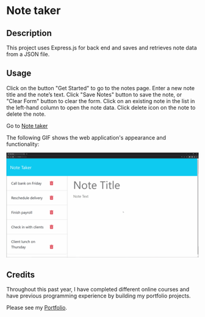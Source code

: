 # Note taker

## Description

This project uses Express.js for back end and saves and retrieves note data from a JSON file. 

## Usage

Click on the button "Get Started" to go to the notes page. Enter a new note title and the note’s text. Click "Save Notes" button to save the note, or "Clear Form" button to clear the form. Click on an existing note in the list in the left-hand column to open the note data. Click delete icon on the note to delete the note.

Go to [Note taker]()

The following GIF shows the web application's appearance and functionality:

![Existing notes are listed in the left-hand column with empty fields on the right-hand side for the new note’s title and text.](./public/assets/images/11-express-homework-demo.gif)

## Credits

Throughout this past year, I have completed different online courses and have previous programming experience by building my portfolio projects.

Please see my [Portfolio](https://armanbarseghyan83.github.io/portfolio/).